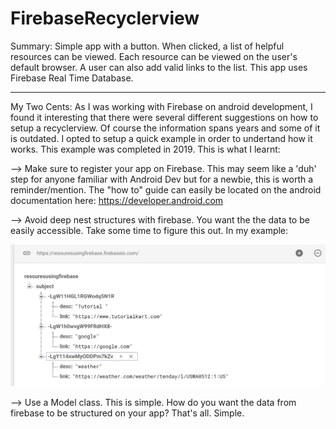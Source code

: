 # FirebaseRecyclerview



Summary: Simple app with a button. When clicked, a list of helpful resources can be viewed. Each resource can be viewed on the user's default browser. A user can also add valid links to the list. This app uses Firebase Real Time Database.

-----------------------------------------------------------------------------------------------------------------------------

My Two Cents: As I was working with Firebase on android development, I found it interesting that there were several different suggestions on how to setup a recyclerview. Of course the information spans years and some of it is outdated.  I opted to setup a quick example in order to undertand how it works. This example was completed in 2019. This is what I learnt:

--> Make sure to register your app on Firebase. This may seem like a 'duh' step for anyone familiar with Android Dev but for a newbie, this is worth a reminder/mention. The "how to" guide can easily be located on the android documentation here: https://developer.android.com

--> Avoid deep nest structures with firebase. You want the the data to be easily accessible. Take some time to figure this out. In my example:

   ![Alt text](screenshots/firebase_structure.png?raw=true "Optional Title")
            
--> Use a Model class. This is simple. How do you want the data from firebase to be structured on your app? That's all. Simple.


